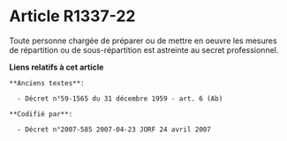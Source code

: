 # Article R1337-22

Toute personne chargée de préparer ou de mettre en oeuvre les mesures de répartition ou de sous-répartition est astreinte au
secret professionnel.

**Liens relatifs à cet article**

	**Anciens textes**:

	  - Décret n°59-1565 du 31 décembre 1959 - art. 6 (Ab)

	**Codifié par**:

	  - Décret n°2007-585 2007-04-23 JORF 24 avril 2007
